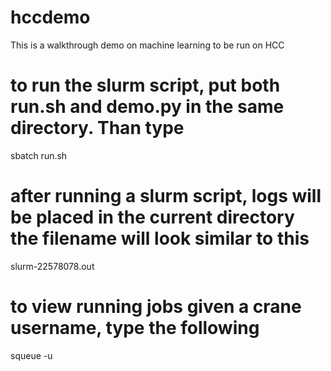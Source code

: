 # hccdemo
This is a walkthrough demo on machine learning to be run on HCC


# to run the slurm script, put both run.sh and demo.py in the same directory. Than type
sbatch run.sh

# after running a slurm script, logs will be placed in the current directory the filename will look similar to this
slurm-22578078.out

# to view running jobs given a crane username, type the following
squeue -u <crane username>

